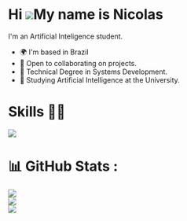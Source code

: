 # Hi ![](https://user-images.githubusercontent.com/18350557/176309783-0785949b-9127-417c-8b55-ab5a4333674e.gif)My name is Nicolas

I'm an Artificial Inteligence student.

* 🌍  I'm based in Brazil
* 🤝  Open to collaborating on projects.
* 📖  Technical Degree in Systems Development.
* 🤖  Studying Artificial Intelligence at the University.

# Skills 💪🏻

<p align="left">
  <a href="https://skillicons.dev">
    <img src="https://skillicons.dev/icons?i=py,js,html,css,gamemakerstudio,github,mysql,postgres,php,vscode" />
  </a>
</p>


# 📊 GitHub Stats :
![](https://github-readme-stats.vercel.app/api?username=Nicolassilv04&theme=vue-dark&hide_border=true&include_all_commits=true&count_private=true)<br/>
![](https://github-readme-streak-stats.herokuapp.com/?user=Nicolassilv04&theme=vue-dark&hide_border=true)<br/>
![](https://github-readme-stats.vercel.app/api/top-langs/?username=Nicolassilv04&theme=vue-dark&hide_border=true&include_all_commits=true&count_private=true&layout=compact)
